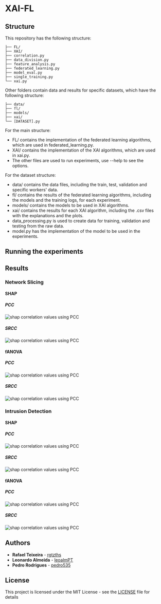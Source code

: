 # XAI-FL

## Structure

This repository has the following structure:
```
├── FL/
├── XAI/
├── correlation.py
├── data_division.py
├── feature_analysis.py
├── federated_learning.py
├── model_eval.py
├── single_training.py
└── xai.py
```

Other folders contain data and results for specific datasets, which have the following structure:
```
├── data/
├── fl/
├── models/
├── xai/
└── [DATASET].py
```

For the main structure:
- FL/ contains the implementation of the federated learning algorithms, which are used in federated_learning.py. 
- XAI/ contains the implementation of the XAI algorithms, which are used in xai.py. 
- The other files are used to run experiments, use --help to see the options.

For the dataset structure:
- data/ contains the data files, including the train, test, validation and specific workers' data.
- fl/ contains the results of the federated learning algorithms, including the models and the training logs, for each experiment.
- models/ contains the models to be used in XAI algorithms.
- xai/ contains the results for each XAI algorithm, including the .csv files with the explanations and the plots.
- data_processing.py is used to create data for training, validation and testing from the raw data.
- model.py has the implementation of the model to be used in the experiments.

## Running the experiments



## Results

### Network Slicing

#### SHAP

##### PCC

![shap correlation values using PCC](Slicing5G/xai/shap/correlation_Pearson.png)

##### SRCC

![shap correlation values using PCC](Slicing5G/xai/shap/correlation_Spearman.png)


#### fANOVA 

##### PCC

![shap correlation values using PCC](Slicing5G/xai/fanova/correlation_Pearson.png)

##### SRCC

![shap correlation values using PCC](Slicing5G/xai/fanova/correlation_Spearman.png)


### Intrusion Detection

#### SHAP

##### PCC

![shap correlation values using PCC](IOT_DNL/xai/shap/correlation_Pearson.png)

##### SRCC

![shap correlation values using PCC](IOT_DNL/xai/shap/correlation_Spearman.png)


#### fANOVA 

##### PCC

![shap correlation values using PCC](IOT_DNL/xai/fanova/correlation_Pearson.png)

##### SRCC

![shap correlation values using PCC](IOT_DNL/xai/fanova/correlation_Spearman.png)


## Authors

* **Rafael Teixeira** - [rgtzths](https://github.com/rgtzths)
* **Leonardo Almeida** - [leoalmPT](https://github.com/leoalmPT/)
* **Pedro Rodrigues** - [pedro535](https://github.com/pedro535/)

## License

This project is licensed under the MIT License - see the [LICENSE](LICENSE) file for details